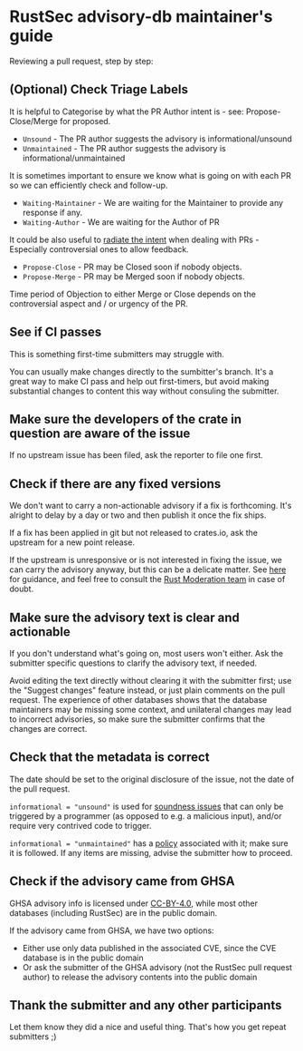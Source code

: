 # RustSec advisory-db maintainer's guide

Reviewing a pull request, step by step:

## (Optional) Check Triage Labels

It is helpful to Categorise by what the PR Author intent is - see: Propose-Close/Merge for proposed.

- `Unsound` - The PR author suggests the advisory is informational/unsound
- `Unmaintained` - The PR author suggests the advisory is informational/unmaintained

It is sometimes important to ensure we know what is going on with each PR so we can efficiently check and follow-up.

- `Waiting-Maintainer` - We are waiting for the Maintainer to provide any response if any.
- `Waiting-Author` - We are waiting for the Author of PR

It could be also useful to [radiate the intent] when dealing with PRs - Especially controversial ones to allow feedback.

- `Propose-Close` - PR may be Closed soon if nobody objects.
- `Propose-Merge` - PR may be Merged soon if nobody objects.

Time period of Objection to either Merge or Close depends on the controversial aspect and / or urgency of the PR.

[radiate the intent]: https://github.com/rustsec/advisory-db/discussions/1325

## See if CI passes

This is something first-time submitters may struggle with.
 
You can usually make changes directly to the sumbitter's branch. It's a great way to make CI pass and help out first-timers, but avoid making substantial changes to content this way without consuling the submitter.

## Make sure the developers of the crate in question are aware of the issue

If no upstream issue has been filed, ask the reporter to file one first.

## Check if there are any fixed versions
We don't want to carry a non-actionable advisory if a fix is forthcoming. It's alright to delay by a day or two and then publish it once the fix ships.

If a fix has been applied in git but not released to crates.io, ask the upstream for a new point release.

If the upstream is unresponsive or is not interested in fixing the issue, we can carry the advisory anyway, but this can be a delicate matter. See [here](https://github.com/rustsec/advisory-db/issues/1092) for guidance, and feel free to consult the [Rust Moderation team](https://www.rust-lang.org/governance/teams/moderation) in case of doubt.

## Make sure the advisory text is clear and actionable
If you don't understand what's going on, most users won't either. Ask the submitter specific questions to clarify the advisory text, if needed.

Avoid editing the text directly without clearing it with the submitter first; use the "Suggest changes" feature instead, or just plain comments on the pull request. The experience of other databases shows that the database maintainers may be missing some context, and unilateral changes may lead to incorrect advisories, so make sure the submitter confirms that the changes are correct.

## Check that the metadata is correct
The date should be set to the original disclosure of the issue, not the date of the pull request.

`informational = "unsound"` is used for [soundness issues](https://rust-lang.github.io/unsafe-code-guidelines/glossary.html#soundness-of-code--of-a-library) that can only be triggered by a programmer (as opposed to e.g. a malicious input), and/or require very contrived code to trigger.

`informational = "unmaintained"` has a [policy](https://github.com/rustsec/advisory-db/blob/main/HOWTO_UNMAINTAINED.md) associated with it; make sure it is followed. If any items are missing, advise the submitter how to proceed.

## Check if the advisory came from GHSA

GHSA advisory info is licensed under [CC-BY-4.0](https://docs.github.com/en/site-policy/github-terms/github-terms-for-additional-products-and-features#12-advisory-database), while most other databases (including RustSec) are in the public domain.

If the advisory came from GHSA, we have two options:

- Either use only data published in the associated CVE, since the CVE database is in the public domain
- Or ask the submitter of the GHSA advisory (not the RustSec pull request author) to release the advisory contents into the public domain


## Thank the submitter and any other participants

Let them know they did a nice and useful thing. That's how you get repeat submitters ;)
